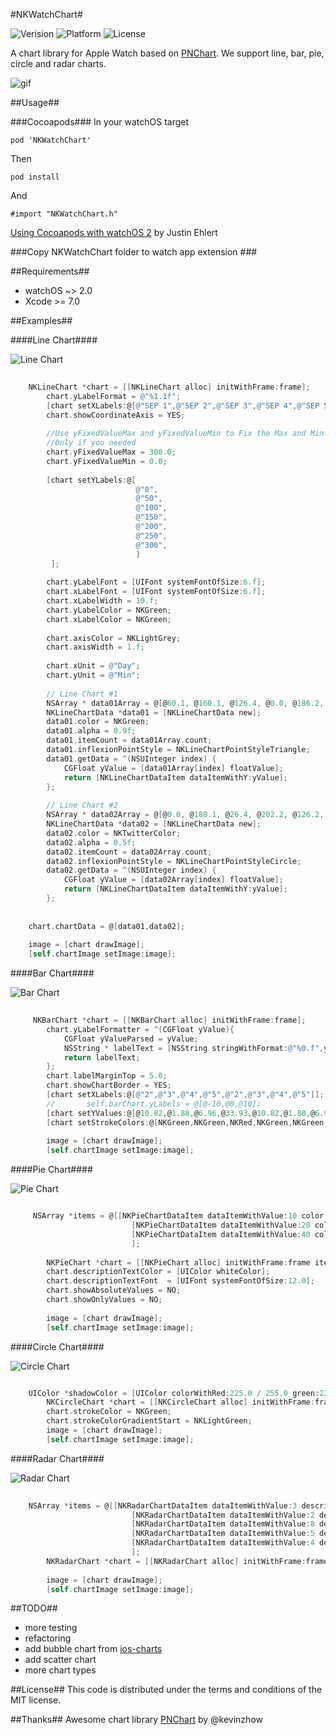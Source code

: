 #NKWatchChart#

![Verision](https://img.shields.io/badge/pod-v0.1.0-blue.svg)
![Platform](https://img.shields.io/badge/platform-watchOS-ff69b4.svg)
![License](https://img.shields.io/badge/license-MIT-blue.svg)

A chart library for Apple Watch based on [PNChart](https://github.com/kevinzhow/PNChart). We support line, bar, pie, circle and radar charts.

![gif](https://db.tt/d7pJD84m)

##Usage##

###Cocoapods###
In your watchOS target

    pod 'NKWatchChart'
    
Then

    pod install
    
And

    #import "NKWatchChart.h"

[Using Cocoapods with watchOS 2](https://medium.com/@JTEhlert/using-cocoapods-with-watchos-2-723b92eae04f) by Justin Ehlert

###Copy NKWatchChart folder to watch app extension ###

##Requirements##
* watchOS ~> 2.0
* Xcode >= 7.0

##Examples##

####Line Chart####

![Line Chart](https://db.tt/XjrGEkMM)

```objective-c
    
    NKLineChart *chart = [[NKLineChart alloc] initWithFrame:frame];
        chart.yLabelFormat = @"%1.1f";
        [chart setXLabels:@[@"SEP 1",@"SEP 2",@"SEP 3",@"SEP 4",@"SEP 5",@"SEP 6",@"SEP 7"]];
        chart.showCoordinateAxis = YES;
        
        //Use yFixedValueMax and yFixedValueMin to Fix the Max and Min Y Value
        //Only if you needed
        chart.yFixedValueMax = 300.0;
        chart.yFixedValueMin = 0.0;
       
        [chart setYLabels:@[
                            @"0",
                            @"50",
                            @"100",
                            @"150",
                            @"200",
                            @"250",
                            @"300",
                            ]
         ];
        
        chart.yLabelFont = [UIFont systemFontOfSize:6.f];
        chart.xLabelFont = [UIFont systemFontOfSize:6.f];
        chart.xLabelWidth = 10.f;
        chart.yLabelColor = NKGreen;
        chart.xLabelColor = NKGreen;
        
        chart.axisColor = NKLightGrey;
        chart.axisWidth = 1.f;
        
        chart.xUnit = @"Day";
        chart.yUnit = @"Min";
        
        // Line Chart #1
        NSArray * data01Array = @[@60.1, @160.1, @126.4, @0.0, @186.2, @127.2, @176.2];
        NKLineChartData *data01 = [NKLineChartData new];
        data01.color = NKGreen;
        data01.alpha = 0.9f;
        data01.itemCount = data01Array.count;
        data01.inflexionPointStyle = NKLineChartPointStyleTriangle;
        data01.getData = ^(NSUInteger index) {
            CGFloat yValue = [data01Array[index] floatValue];
            return [NKLineChartDataItem dataItemWithY:yValue];
        };
        
        // Line Chart #2
        NSArray * data02Array = @[@0.0, @180.1, @26.4, @202.2, @126.2, @167.2, @276.2];
        NKLineChartData *data02 = [NKLineChartData new];
        data02.color = NKTwitterColor;
        data02.alpha = 0.5f;
        data02.itemCount = data02Array.count;
        data02.inflexionPointStyle = NKLineChartPointStyleCircle;
        data02.getData = ^(NSUInteger index) {
            CGFloat yValue = [data02Array[index] floatValue];
            return [NKLineChartDataItem dataItemWithY:yValue];
        };
        
        
    chart.chartData = @[data01,data02];
        
    image = [chart drawImage];
    [self.chartImage setImage:image];

```

####Bar Chart####

![Bar Chart](https://db.tt/MfvNnpOp)

```objective-c
    
     NKBarChart *chart = [[NKBarChart alloc] initWithFrame:frame];
        chart.yLabelFormatter = ^(CGFloat yValue){
            CGFloat yValueParsed = yValue;
            NSString * labelText = [NSString stringWithFormat:@"%0.f",yValueParsed];
            return labelText;
        };
        chart.labelMarginTop = 5.0;
        chart.showChartBorder = YES;
        [chart setXLabels:@[@"2",@"3",@"4",@"5",@"2",@"3",@"4",@"5"]];
        //       self.barChart.yLabels = @[@-10,@0,@10];
        [chart setYValues:@[@10.82,@1.88,@6.96,@33.93,@10.82,@1.88,@6.96,@33.93]];
        [chart setStrokeColors:@[NKGreen,NKGreen,NKRed,NKGreen,NKGreen,NKGreen,NKRed,NKGreen]];
        
        image = [chart drawImage];
        [self.chartImage setImage:image];

```

####Pie Chart####

![Pie Chart](https://db.tt/hs3MwXxW)

```objective-c

     NSArray *items = @[[NKPieChartDataItem dataItemWithValue:10 color:NKLightGreen],
                           [NKPieChartDataItem dataItemWithValue:20 color:NKFreshGreen description:@"WWDC"],
                           [NKPieChartDataItem dataItemWithValue:40 color:NKDeepGreen description:@"GOOG I/O"],
                           ];
        
        NKPieChart *chart = [[NKPieChart alloc] initWithFrame:frame items:items];
        chart.descriptionTextColor = [UIColor whiteColor];
        chart.descriptionTextFont  = [UIFont systemFontOfSize:12.0];
        chart.showAbsoluteValues = NO;
        chart.showOnlyValues = NO;
        
        image = [chart drawImage];
        [self.chartImage setImage:image];

```

####Circle Chart####

![Circle Chart](https://db.tt/bmRpg3ep)

```objective-c

    UIColor *shadowColor = [UIColor colorWithRed:225.0 / 255.0 green:225.0 / 255.0 blue:225.0 / 255.0 alpha:0.5f];
        NKCircleChart *chart = [[NKCircleChart alloc] initWithFrame:frame total:@100 current:@60 clockwise:YES shadow:YES shadowColor:shadowColor displayCountingLabel:YES overrideLineWidth:@5];
        chart.strokeColor = NKGreen;
        chart.strokeColorGradientStart = NKLightGreen;
        image = [chart drawImage];
        [self.chartImage setImage:image];

```

####Radar Chart####

![Radar Chart](https://db.tt/FgQer9TW)

```objective-c
    
    NSArray *items = @[[NKRadarChartDataItem dataItemWithValue:3 description:@"Art"],
                           [NKRadarChartDataItem dataItemWithValue:2 description:@"Math"],
                           [NKRadarChartDataItem dataItemWithValue:8 description:@"Sports"],
                           [NKRadarChartDataItem dataItemWithValue:5 description:@"Liter"],
                           [NKRadarChartDataItem dataItemWithValue:4 description:@"Other"],
                           ];
        NKRadarChart *chart = [[NKRadarChart alloc] initWithFrame:frame items:items valueDivider:1];
        
        image = [chart drawImage];
        [self.chartImage setImage:image];

```
##TODO##
* more testing
* refactoring
* add bubble chart from [ios-charts](https://github.com/danielgindi/ios-charts)
* add scatter chart
* more chart types

##License##
This code is distributed under the terms and conditions of the MIT license.

##Thanks##
Awesome chart library [PNChart](https://github.com/kevinzhow/PNChart) by @kevinzhow